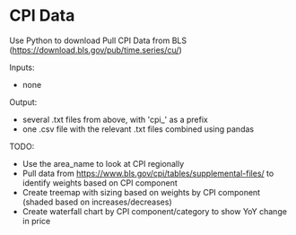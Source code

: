 # CPI Data

Use Python to download Pull CPI Data from BLS (https://download.bls.gov/pub/time.series/cu/)

Inputs:
- none

Output: 
- several .txt files from above, with 'cpi_' as a prefix
- one .csv file with the relevant .txt files combined using pandas

TODO:
- Use the area_name to look at CPI regionally
- Pull data from https://www.bls.gov/cpi/tables/supplemental-files/ to identify weights based on CPI component
- Create treemap with sizing based on weights by CPI component (shaded based on increases/decreases)
- Create waterfall chart by CPI component/category to show YoY change in price
